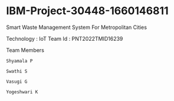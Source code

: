 # IBM-Project-30448-1660146811
Smart Waste Management System For Metropolitan Cities

Technology : IoT
Team Id : PNT2022TMID16239

Team Members

    Shyamala P
    
    Swathi S
    
    Vasugi G
    
    Yogeshwari K
